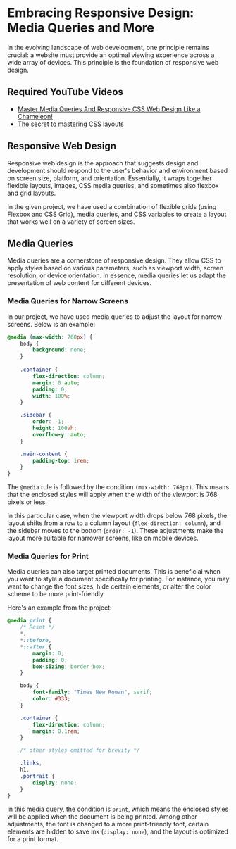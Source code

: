 # Embracing Responsive Design: Media Queries and More

In the evolving landscape of web development, one principle remains crucial: a website must provide an optimal viewing experience across a wide array of devices. This principle is the foundation of responsive web design.

## Required YouTube Videos
- [Master Media Queries And Responsive CSS Web Design Like a Chameleon!](https://www.youtube.com/watch?v=K24lUqcT0Ms)
- [The secret to mastering CSS layouts](https://www.youtube.com/watch?v=vHuSz4fRM88)

## Responsive Web Design

Responsive web design is the approach that suggests design and development should respond to the user's behavior and environment based on screen size, platform, and orientation. Essentially, it wraps together flexible layouts, images, CSS media queries, and sometimes also flexbox and grid layouts. 

In the given project, we have used a combination of flexible grids (using Flexbox and CSS Grid), media queries, and CSS variables to create a layout that works well on a variety of screen sizes.

## Media Queries

Media queries are a cornerstone of responsive design. They allow CSS to apply styles based on various parameters, such as viewport width, screen resolution, or device orientation. In essence, media queries let us adapt the presentation of web content for different devices.

### Media Queries for Narrow Screens

In our project, we have used media queries to adjust the layout for narrow screens. Below is an example:

```css
@media (max-width: 768px) {
    body {
        background: none;
    }
    
    .container {
        flex-direction: column;
        margin: 0 auto;
        padding: 0;
        width: 100%;
    }

    .sidebar {
        order: -1;
        height: 100vh;
        overflow-y: auto;
    }

    .main-content {
        padding-top: 1rem;
    }
}
```

The `@media` rule is followed by the condition `(max-width: 768px)`. This means that the enclosed styles will apply when the width of the viewport is 768 pixels or less.

In this particular case, when the viewport width drops below 768 pixels, the layout shifts from a row to a column layout (`flex-direction: column`), and the sidebar moves to the bottom (`order: -1`). These adjustments make the layout more suitable for narrower screens, like on mobile devices.

### Media Queries for Print

Media queries can also target printed documents. This is beneficial when you want to style a document specifically for printing. For instance, you may want to change the font sizes, hide certain elements, or alter the color scheme to be more print-friendly.

Here's an example from the project:

```css
@media print {
    /* Reset */
    *,
    *::before,
    *::after {
        margin: 0;
        padding: 0;
        box-sizing: border-box;
    }

    body {
        font-family: "Times New Roman", serif;
        color: #333;
    }

    .container {
        flex-direction: column;
        margin: 0.1rem;
    }

    /* other styles omitted for brevity */

    .links,
    h1,
    .portrait {
        display: none;
    }
}
```

In this media query, the condition is `print`, which means the enclosed styles will be applied when the document is being printed. Among other adjustments, the font is changed to a more print-friendly font, certain elements are hidden to save ink (`display: none`), and the layout is optimized for a print format.
